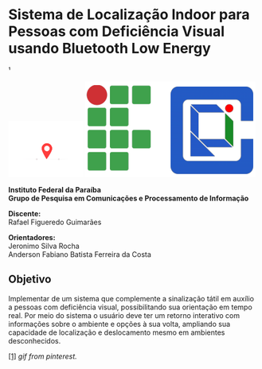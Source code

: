 # Sistema de Localização Indoor para Pessoas com Deficiência Visual usando Bluetooth Low Energy

¹

<img src="https://github.com/rafaelfigueredog/IndorLocationSystem/blob/master/img/map.gif" width="150"/> 

<img src="https://github.com/rafaelfigueredog/IndorLocationSystem/blob/master/img/logos.png" /> 

**Instituto Federal da Paraíba\
Grupo de Pesquisa em Comunicações e Processamento de Informação**

**Discente:**\
Rafael Figueredo Guimarães

**Orientadores:**\
Jeronimo Silva Rocha \
Anderson Fabiano Batista Ferreira da Costa 

## Objetivo 

Implementar de um sistema que complemente a sinalização tátil em auxílio a pessoas com deficiência visual, possibilitando sua orientação em tempo real. Por meio do sistema o usuário deve ter um retorno interativo com informações sobre o ambiente e opções à sua volta, ampliando sua capacidade de localização e deslocamento mesmo em ambientes desconhecidos.


[[1]](https://br.pinterest.com/pin/411164640965690554/?lp=true) _gif from pinterest._ 

